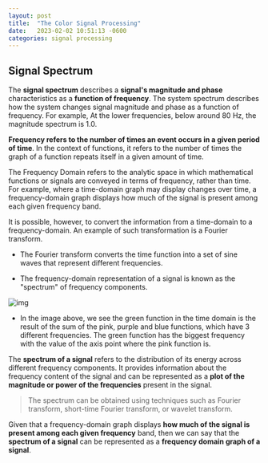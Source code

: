 ```yaml
---
layout: post
title:  "The Color Signal Processing"
date:   2023-02-02 10:51:13 -0600
categories: signal processing
---
```


## Signal Spectrum

The **signal spectrum** describes a **signal's magnitude and phase** characteristics as a **function of frequency**. The system spectrum describes how the system changes signal magnitude and phase as a function of frequency. For example, At the lower frequencies, below around 80 Hz, the magnitude spectrum is 1.0.

**Frequency refers to the number of times an event occurs in a given period of time**. In the context of functions, it refers to the number of times the graph of a function repeats itself in a given amount of time.

The Frequency Domain refers to the analytic space in which mathematical functions or signals are conveyed in terms of frequency, rather than time. For example, where a time-domain graph may display changes over time, a frequency-domain graph displays how much of the signal is present among each given frequency band.

It is possible, however, to convert the information from a time-domain to a frequency-domain. An example of such transformation is a Fourier transform.

- The Fourier transform converts the time function into a set of sine waves that represent different frequencies.
    
- The frequency-domain representation of a signal is known as the "spectrum" of frequency components.

![img]({{site.url}}/img/2/1.png)

- In the image above, we see the green function in the time domain is the result of the sum of the pink, purple and blue functions, which have 3 different frequencies. The green function has the biggest frequency with the value of the axis point where the pink function is.

The **spectrum of a signal** refers to the distribution of its energy across different frequency components. It provides information about the frequency content of the signal and can be represented as a **plot of the magnitude or power of the frequencies** present in the signal.

> The spectrum can be obtained using techniques such as Fourier transform, short-time Fourier transform, or wavelet transform.

Given that a frequency-domain graph displays **how much of the signal is present among each given frequency** band, then we can say that the **spectrum of a signal** can be represented as a **frequency domain graph of a signal**.